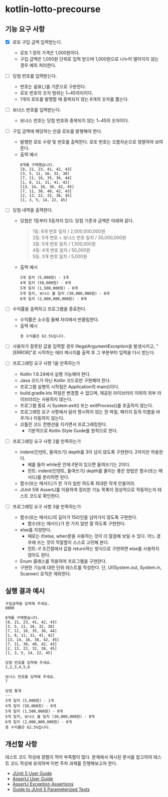 # kotlin-lotto-precourse

## 기능 요구 사항

- [x] 로또 구입 금액 입력받는다.
    - 로또 1 장의 가격은 1,000원이다.
    - 구입 금액은 1,000원 단위로 입력 받으며 1,000원으로 나누어 떨어지지 않는 경우 예외 처리한다.
- [ ] 당첨 번호를 입력받는다.
    - 번호는 쉼표(,)를 기준으로 구분한다.
    - 로또 번호의 숫자 범위는 1~45까지이다.
    - 1개의 로또를 발행할 때 중복되지 않는 6개의 숫자를 뽑는다.
- [ ] 보너스 번호를 입력받는다.
    - 보너스 번호는 당첨 번호와 중복되지 않는 1~45의 숫자이다.
- [ ] 구입 금액에 해당하는 만큼 로또를 발행해야 한다.
    - 발행한 로또 수량 및 번호를 출력한다. 로또 번호는 오름차순으로 정렬하여 보여준다.
    - 출력 예시
      ```shell
      8개를 구매했습니다.
      [8, 21, 23, 41, 42, 43]
      [3, 5, 11, 16, 32, 38]
      [7, 11, 16, 35, 36, 44]
      [1, 8, 11, 31, 41, 42]
      [13, 14, 16, 38, 42, 45]
      [7, 11, 30, 40, 42, 43]
      [2, 13, 22, 32, 38, 45]
      [1, 3, 5, 14, 22, 45]
      ```
- [ ] 당첨 내역을 출력한다.
    - 당첨은 1등부터 5등까지 있다. 당첨 기준과 금액은 아래와 같다.
      > 1등: 6개 번호 일치 / 2,000,000,000원   
      2등: 5개 번호 + 보너스 번호 일치 / 30,000,000원     
      3등: 5개 번호 일치 / 1,500,000원   
      4등: 4개 번호 일치 / 50,000원   
      5등: 3개 번호 일치 / 5,000원
    - 출력 예시
      ```shell
      3개 일치 (5,000원) - 1개
      4개 일치 (50,000원) - 0개
      5개 일치 (1,500,000원) - 0개
      5개 일치, 보너스 볼 일치 (30,000,000원) - 0개
      6개 일치 (2,000,000,000원) - 0개
      ```
- [ ] 수익률을 출력하고 프로그램을 종료한다.
    - 수익률은 소수점 둘째 자리에서 반올림한다.
    - 출력 예시
      ```shell
      총 수익률은 62.5%입니다.
      ```
- [ ] 사용자가 잘못된 값을 입력할 경우 IllegalArgumentException을 발생시키고, "[ERROR]"로 시작하는 에러 메시지를 출력 후 그 부분부터 입력을 다시 받는다.


- [ ] 프로그래밍 요구 사항 1을 만족하는가
    - Kotlin 1.9.24에서 실행 가능해야 한다.
    - Java 코드가 아닌 Kotlin 코드로만 구현해야 한다.
    - 프로그램 실행의 시작점은 Application의 main()이다.
    - build.gradle.kts 파일은 변경할 수 없으며, 제공된 라이브러리 이외의 외부 라이브러리는 사용하지 않는다.
    - 프로그램 종료 시 System.exit() 또는 exitProcess()를 호출하지 않는다.
    - 프로그래밍 요구 사항에서 달리 명시하지 않는 한 파일, 패키지 등의 이름을 바꾸거나 이동하지 않는다.
    - 코틀린 코드 컨벤션을 지키면서 프로그래밍한다.
        - 기본적으로 Kotlin Style Guide를 원칙으로 한다.


- [ ] 프로그래밍 요구 사항 2를 만족하는가
    - indent(인덴트, 들여쓰기) depth를 3이 넘지 않도록 구현한다. 2까지만 허용한다.
        - 예를 들어 while문 안에 if문이 있으면 들여쓰기는 2이다.
        - 힌트: indent(인덴트, 들여쓰기) depth를 줄이는 좋은 방법은 함수(또는 메서드)를 분리하면 된다.
    - 함수(또는 메서드)가 한 가지 일만 하도록 최대한 작게 만들어라.
    - JUnit 5와 AssertJ를 이용하여 정리한 기능 목록이 정상적으로 작동하는지 테스트 코드로 확인한다.


- [ ] 프로그래밍 요구 사항 3을 만족하는가
    - 함수(또는 메서드)의 길이가 15라인을 넘어가지 않도록 구현한다.
        - 함수(또는 메서드)가 한 가지 일만 잘 하도록 구현한다.
    - else를 지양한다.
        - 때로는 if/else, when문을 사용하는 것이 더 깔끔해 보일 수 있다. 어느 경우에 쓰는 것이 적절할지 스스로 고민해 본다.
        - 힌트: if 조건절에서 값을 return하는 방식으로 구현하면 else를 사용하지 않아도 된다.
    - Enum 클래스를 적용하여 프로그램을 구현한다.
    - 구현한 기능에 대한 단위 테스트를 작성한다. 단, UI(System.out, System.in, Scanner) 로직은 제외한다.

## 실행 결과 예시

```shell
구입금액을 입력해 주세요.
8000

8개를 구매했습니다.
[8, 21, 23, 41, 42, 43] 
[3, 5, 11, 16, 32, 38] 
[7, 11, 16, 35, 36, 44] 
[1, 8, 11, 31, 41, 42] 
[13, 14, 16, 38, 42, 45] 
[7, 11, 30, 40, 42, 43] 
[2, 13, 22, 32, 38, 45] 
[1, 3, 5, 14, 22, 45]

당첨 번호를 입력해 주세요.
1,2,3,4,5,6

보너스 번호를 입력해 주세요.
7

당첨 통계
---
3개 일치 (5,000원) - 1개
4개 일치 (50,000원) - 0개
5개 일치 (1,500,000원) - 0개
5개 일치, 보너스 볼 일치 (30,000,000원) - 0개
6개 일치 (2,000,000,000원) - 0개
총 수익률은 62.5%입니다.
```

## 개선할 사항

테스트 코드 작성에 경험이 적어 부족함이 많다. 문제에서 제시된 문서를 참고하여 테스트 코드 작성에 유의하며 이번 주차 과제를 진행해보고자 한다.

- [JUnit 5 User Guide](https://junit.org/junit5/docs/current/user-guide/)
- [AssertJ User Guide](https://assertj.github.io/doc/)
- [AssertJ Exception Assertions](https://www.baeldung.com/assertj-exception-assertion)
- [Guide to JUnit 5 Parameterized Tests](https://www.baeldung.com/parameterized-tests-junit-5)


